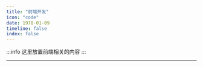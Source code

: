 ```yaml
---
title: "前端开发"
icon: "code"
date: 1978-01-09
timeline: false
index: false
---
```


:::info
这里放置前端相关的内容
:::

--- 
<AutoCatalog />